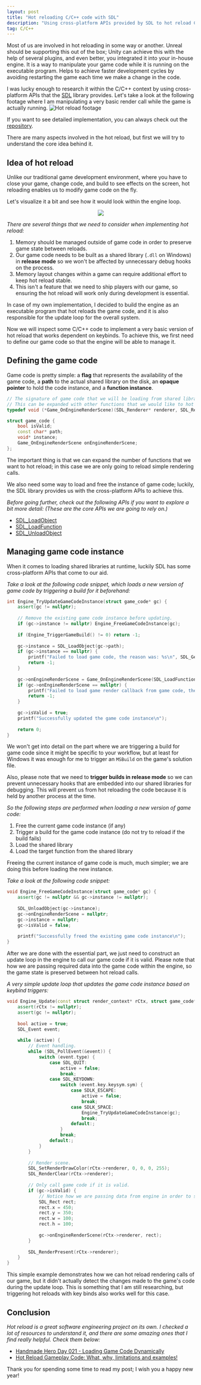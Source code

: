 ```yaml
---
layout: post
title: "Hot reloading C/C++ code with SDL"
description: "Using cross-platform APIs provided by SDL to hot reload C/C++ code."
tag: C/C++
---
```

Most of us are involved in hot reloading in some way or another. Unreal should be supporting this out of the box; Unity can achieve this with the help of several plugins, and even better, you integrated it into your in-house engine. It is a way to manipulate your game code while it is running on the executable program. Helps to achieve faster development cycles by avoiding restarting the game each time we make a change in the code.

I was lucky enough to research it within the C/C++ context by using cross-platform APIs that the [SDL](https://www.libsdl.org/) library provides. Let's take a look at the following footage where I am manipulating a very basic render call while the game is actually running.
![Hot reload footage](https://github.com/iozsaygi/sdl-hot-reload/raw/main/Showcase/render-call-change.gif)

If you want to see detailed implementation, you can always check out the [repository](https://github.com/iozsaygi/sdl-hot-reload).

There are many aspects involved in the hot reload, but first we will try to understand the core idea behind it.
## Idea of hot reload
Unlike our traditional game development environment, where you have to close your game, change code, and build to see effects on the screen, hot reloading enables us to modify game code on the fly.

Let's visualize it a bit and see how it would look within the engine loop.
<p align="center">  
<img src="https://github.com/iozsaygi/iozsaygi.github.io/blob/main/assets/images/hot-reload-workflow.png?raw=true" />  
</p>

*There are several things that we need to consider when implementing hot reload:*
1. Memory should be managed outside of game code in order to preserve game state between reloads.
2. Our game code needs to be built as a shared library (`.dll` on Windows) in **release mode** so we won't be affected by unnecessary debug hooks on the process.
3. Memory layout changes within a game can require additional effort to keep hot reload stable.
4. This isn't a feature that we need to ship players with our game, so ensuring the hot reload will work only during development is essential.

In case of my own implementation, I decided to build the engine as an executable program that hot reloads the game code, and it is also responsible for the update loop for the overall system.

Now we will inspect some C/C++ code to implement a very basic version of hot reload that works dependent on keybinds. To achieve this, we first need to define our game code so that the engine will be able to manage it.
## Defining the game code
Game code is pretty simple: a **flag** that represents the availability of the game code, a **path** to the actual shared library on the disk, an **opaque pointer** to hold the code instance, and a **function instance**.
```cpp
// The signature of game code that we will be loading from shared library and call within the engine's render loop.
// This can be expanded with other functions that we would like to hot reload. 
typedef void (*Game_OnEngineRenderScene)(SDL_Renderer* renderer, SDL_Rect rect);

struct game_code {
    bool isValid;
    const char* path;
    void* instance;
    Game_OnEngineRenderScene onEngineRenderScene;
};
```

The important thing is that we can expand the number of functions that we want to hot reload; in this case we are only going to reload simple rendering calls.

We also need some way to load and free the instance of game code; luckily, the SDL library provides us with the cross-platform APIs to achieve this.

_Before going further, check out the following APIs if you want to explore a bit more detail: (These are the core APIs we are going to rely on.)_
- [SDL_LoadObject](https://wiki.libsdl.org/SDL3/SDL_LoadObject)
- [SDL_LoadFunction](https://wiki.libsdl.org/SDL3/SDL_LoadFunction)
- [SDL_UnloadObject](https://wiki.libsdl.org/SDL3/SDL_UnloadObject)

## Managing game code instance
When it comes to loading shared libraries at runtime, luckily SDL has some cross-platform APIs that come to our aid.

_Take a look at the following code snippet, which loads a new version of game code by triggering a build for it beforehand:_
```cpp
int Engine_TryUpdateGameCodeInstance(struct game_code* gc) {  
    assert(gc != nullptr);  
  
    // Remove the existing game code instance before updating.  
    if (gc->instance != nullptr) Engine_FreeGameCodeInstance(gc);  
  
    if (Engine_TriggerGameBuild() != 0) return -1;  
  
    gc->instance = SDL_LoadObject(gc->path);  
    if (gc->instance == nullptr) {  
        printf("Failed to load game code, the reason was: %s\n", SDL_GetError());  
        return -1;  
    }  
  
    gc->onEngineRenderScene = Game_OnEngineRenderScene(SDL_LoadFunction(gc->instance, "Game_OnEngineRenderScene"));  
    if (gc->onEngineRenderScene == nullptr) {  
        printf("Failed to load game render callback from game code, the reason was: %s\n", SDL_GetError());  
        return -1;  
    }  
  
    gc->isValid = true;  
    printf("Successfully updated the game code instance\n");  
  
    return 0;  
}
```

We won't get into detail on the part where we are triggering a build for game code since it might be specific to your workflow, but at least for Windows it was enough for me to trigger an `MSBuild` on the game's solution file.

Also, please note that we need to **trigger builds in release mode** so we can prevent unnecessary hooks that are embedded into our shared libraries for debugging. This will prevent us from hot reloading the code because it is held by another process at the time.

*So the following steps are performed when loading a new version of game code:*
1. Free the current game code instance (if any)
2. Trigger a build for the game code instance (do not try to reload if the build fails)
3. Load the shared library
4. Load the target function from the shared library

Freeing the current instance of game code is much, much simpler; we are doing this before loading the new instance.

_Take a look at the following code snippet:_
```cpp
void Engine_FreeGameCodeInstance(struct game_code* gc) {  
    assert(gc != nullptr && gc->instance != nullptr);  
  
    SDL_UnloadObject(gc->instance);  
    gc->onEngineRenderScene = nullptr;  
    gc->instance = nullptr;  
    gc->isValid = false;  
  
    printf("Successfully freed the existing game code instance\n");  
}
```

After we are done with the essential part, we just need to construct an update loop in the engine to call our game code if it is valid. Please note that how we are passing required data into the game code within the engine, so the game state is preserved between hot reload calls.

_A very simple update loop that updates the game code instance based on keybind triggers:_
```cpp
void Engine_Update(const struct render_context* rCtx, struct game_code* gc) {  
    assert(rCtx != nullptr);  
    assert(gc != nullptr);  
  
    bool active = true;  
    SDL_Event event;  
  
    while (active) {  
        // Event handling.  
        while (SDL_PollEvent(&event)) {  
            switch (event.type) {  
                case SDL_QUIT:  
                    active = false;  
                    break;  
                case SDL_KEYDOWN:  
                    switch (event.key.keysym.sym) {  
                        case SDLK_ESCAPE:  
                            active = false;  
                            break;  
                        case SDLK_SPACE:  
                            Engine_TryUpdateGameCodeInstance(gc);  
                            break;  
                        default:;  
                    }  
                    break;  
                default:;  
            }  
        }  
  
        // Render scene.  
        SDL_SetRenderDrawColor(rCtx->renderer, 0, 0, 0, 255);  
        SDL_RenderClear(rCtx->renderer);  
  
        // Only call game code if it is valid.  
        if (gc->isValid) {  
            // Notice how we are passing data from engine in order to save game state between hot reloads.  
            SDL_Rect rect;  
            rect.x = 450;  
            rect.y = 350;  
            rect.w = 100;  
            rect.h = 100;  
  
            gc->onEngineRenderScene(rCtx->renderer, rect);  
        }  
  
        SDL_RenderPresent(rCtx->renderer);  
    }  
}
```

This simple example demonstrates how we can hot reload rendering calls of our game, but it didn't actually detect the changes made to the game's code during the update loop. This is something that I am still researching, but triggering hot reloads with key binds also works well for this case.
## Conclusion
_Hot reload is a great software engineering project on its own. I checked a lot of resources to understand it, and there are some amazing ones that I find really helpful. Check them below:_
- [Handmade Hero Day 021 - Loading Game Code Dynamically](https://www.youtube.com/watch?v=WMSBRk5WG58)
- [Hot Reload Gameplay Code: What, why, limitations and examples!](https://zylinski.se/posts/hot-reload-gameplay-code/)

Thank you for spending some time to read my post; I wish you a happy new year!